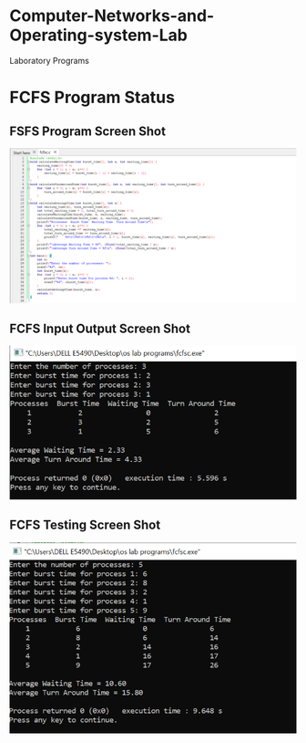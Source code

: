 # Computer-Networks-and-Operating-system-Lab
Laboratory Programs
# FCFS Program Status
## FSFS Program Screen Shot
![program Screen Shot](Experiment-9/FSFC_599.png)
## FCFS Input Output Screen Shot
![INPUT OUTPUT](Experiment-9/IO_599.png)
## FCFS Testing Screen Shot
![TESTED INPUT OUTPUT](Experiment-9/TO_599.png)


